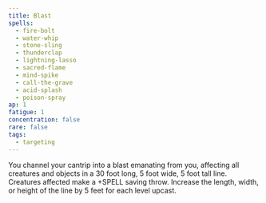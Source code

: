 ```yaml
---
title: Blast
spells:
  - fire-bolt
  - water-whip
  - stone-sling
  - thunderclap
  - lightning-lasso
  - sacred-flame
  - mind-spike
  - call-the-grave
  - acid-splash
  - poison-spray
ap: 1
fatigue: 1
concentration: false
rare: false
tags:
  - targeting
---
```

You channel your cantrip into a blast emanating from you, affecting all creatures and objects in a 30 foot long, 5 foot wide, 5 foot tall line. Creatures affected make a +SPELL saving throw. Increase the length, width, or height of the line by 5 feet for each level upcast.
